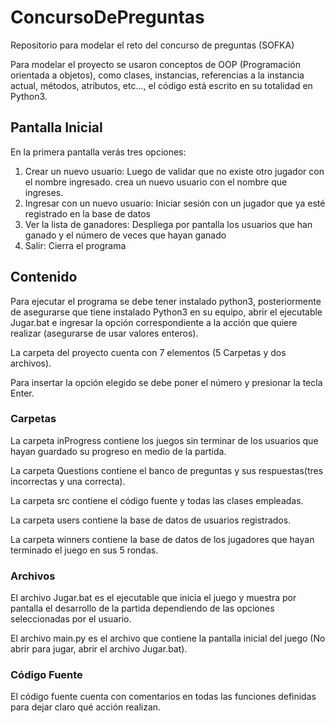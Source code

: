 # ConcursoDePreguntas
Repositorio para modelar el reto del concurso de preguntas (SOFKA)

Para modelar el proyecto se usaron conceptos de OOP (Programación orientada a objetos), como clases, instancias, referencias a la instancia actual, métodos, atributos, etc..., el código está escrito en su totalidad en Python3.

## Pantalla Inicial
En la primera pantalla verás tres opciones: 
1. Crear un nuevo usuario: Luego de validar que no existe otro jugador con el nombre ingresado. crea un nuevo usuario con el nombre que ingreses.
2. Ingresar con un nuevo usuario: Iniciar sesión con un jugador que ya esté registrado en la base de datos
3. Ver la lista de ganadores: Despliega por pantalla los usuarios que han ganado y el número de veces que hayan ganado
0. Salir: Cierra el programa

## Contenido 
Para ejecutar el programa se debe tener instalado python3, posteriormente de asegurarse que tiene instalado Python3 en su equipo, abrir el ejecutable Jugar.bat e ingresar la opción correspondiente a la acción que quiere realizar (asegurarse de usar valores enteros).

La carpeta del proyecto cuenta con 7 elementos (5 Carpetas y dos archivos).

Para insertar la opción elegido se debe poner el número y presionar la tecla Enter.

### Carpetas
La carpeta inProgress contiene los juegos sin terminar de los usuarios que hayan guardado su progreso en medio de la partida.

La carpeta Questions contiene el banco de preguntas y sus respuestas(tres incorrectas y una correcta).

La carpeta src contiene el código fuente y todas las clases empleadas.

La carpeta users contiene la base de datos de usuarios registrados.

La carpeta winners contiene la base de datos de los jugadores que hayan terminado el juego en sus 5 rondas.

### Archivos
El archivo Jugar.bat es el ejecutable que inicia el juego y muestra por pantalla el desarrollo de la partida dependiendo de las opciones seleccionadas por el usuario.

El archivo main.py es el archivo que contiene la pantalla inicial del juego (No abrir para jugar, abrir el archivo Jugar.bat).

### Código Fuente
El código fuente cuenta con comentarios en todas las funciones definidas para dejar claro qué acción realizan.
